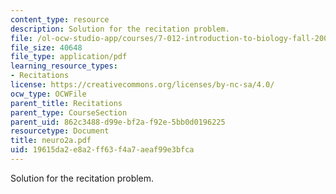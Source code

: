 ```yaml
---
content_type: resource
description: Solution for the recitation problem.
file: /ol-ocw-studio-app/courses/7-012-introduction-to-biology-fall-2004/19615da2e8a2ff63f4a7aeaf99e3bfca_neuro2a.pdf
file_size: 40648
file_type: application/pdf
learning_resource_types:
- Recitations
license: https://creativecommons.org/licenses/by-nc-sa/4.0/
ocw_type: OCWFile
parent_title: Recitations
parent_type: CourseSection
parent_uid: 862c3488-d99e-bf2a-f92e-5bb0d0196225
resourcetype: Document
title: neuro2a.pdf
uid: 19615da2-e8a2-ff63-f4a7-aeaf99e3bfca
---
```

Solution for the recitation problem.